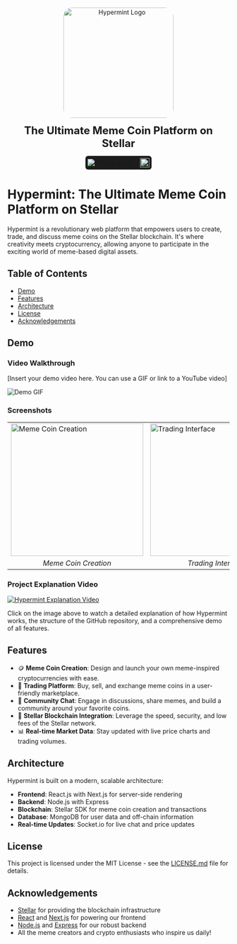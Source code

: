
<p align="center">
<br />
    <img src="https://github.com/user-attachments/assets/a3467aea-5ae6-40c5-a0ce-4bcb1311efc4" width="250" alt="Hypermint Logo" style="border-radius: 20px;"/>
<br />
</p>
<p align="center"><strong style="font-size: 24px;">The Ultimate Meme Coin Platform on Stellar</strong></p>
<p align="center" style="display: flex; justify-content: center; align-items: center;">
    <span style="display: inline-flex; align-items: center; background-color: #1c1c1c; padding: 5px; border-radius: 6px;">
        <img src="https://img.shields.io/github/stars/Ibad-10/Hypermint?style=social" alt="GitHub stars"/>
        <span style="margin: 0 10px; color: white; font-size: 14px;"></span>
        <a href="https://www.stellar.org/">
            <img src="https://img.shields.io/badge/Powered%20by-Stellar-brightgreen" alt="Powered by Stellar" style="height: 21px;"/>
        </a>
    </span>
</p>


# Hypermint: The Ultimate Meme Coin Platform on Stellar





Hypermint is a revolutionary web platform that empowers users to create, trade, and discuss meme coins on the Stellar blockchain. It's where creativity meets cryptocurrency, allowing anyone to participate in the exciting world of meme-based digital assets.

## Table of Contents

- [Demo](#demo)
- [Features](#features)
- [Architecture](#architecture)
- [License](#license)
- [Acknowledgements](#acknowledgements)

## Demo

### Video Walkthrough
[Insert your demo video here. You can use a GIF or link to a YouTube video]

![Demo GIF](link-to-your-demo-gif.gif)

### Screenshots

<table>
  <tr>
    <td><img src="link-to-screenshot1.png" alt="Meme Coin Creation" width="300"/></td>
    <td><img src="link-to-screenshot2.png" alt="Trading Interface" width="300"/></td>
    <td><img src="link-to-screenshot3.png" alt="Community Chat" width="300"/></td>
  </tr>
  <tr>
    <td align="center"><em>Meme Coin Creation</em></td>
    <td align="center"><em>Trading Interface</em></td>
    <td align="center"><em>Community Chat</em></td>
  </tr>
</table>

### Project Explanation Video

[![Hypermint Explanation Video](link-to-video-thumbnail.png)](https://www.loom.com/share/your-loom-video-id)

Click on the image above to watch a detailed explanation of how Hypermint works, the structure of the GitHub repository, and a comprehensive demo of all features.

## Features

- 🪙 **Meme Coin Creation**: Design and launch your own meme-inspired cryptocurrencies with ease.
- 💱 **Trading Platform**: Buy, sell, and exchange meme coins in a user-friendly marketplace.
- 💬 **Community Chat**: Engage in discussions, share memes, and build a community around your favorite coins.
- 🌟 **Stellar Blockchain Integration**: Leverage the speed, security, and low fees of the Stellar network.
- 📊 **Real-time Market Data**: Stay updated with live price charts and trading volumes.


## Architecture

Hypermint is built on a modern, scalable architecture:

- **Frontend**: React.js with Next.js for server-side rendering
- **Backend**: Node.js with Express
- **Blockchain**: Stellar SDK for meme coin creation and transactions
- **Database**: MongoDB for user data and off-chain information
- **Real-time Updates**: Socket.io for live chat and price updates

## License

This project is licensed under the MIT License - see the [LICENSE.md](LICENSE.md) file for details.

## Acknowledgements

- [Stellar](https://www.stellar.org/) for providing the blockchain infrastructure
- [React](https://reactjs.org/) and [Next.js](https://nextjs.org/) for powering our frontend
- [Node.js](https://nodejs.org/) and [Express](https://expressjs.com/) for our robust backend
- All the meme creators and crypto enthusiasts who inspire us daily!

